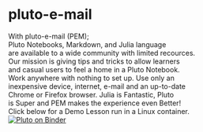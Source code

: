 # pluto-e-mail
With pluto-e-mail (PEM);   
Pluto Notebooks, Markdown, and Julia language  
are available to a wide community with limited recources.    
Our mission is giving tips and tricks to allow learners  
and casual users to feel a home in a Pluto Notebook.  
Work anywhere with nothing to set up.  Use only an  
inexpensive device, internet, e-mail and an up-to-date  
Chrome or Firefox browser.  Julia is Fantastic, Pluto  
is Super and PEM makes the experience even Better!  
Click below for a Demo Lesson run in a Linux container.  
[![Pluto on Binder](https://thumbs2.imgbox.com/79/8f/wfJ3FExn_t.jpg)](https://binder.plutojl.org/open?url=https%253A%252F%252Fgithub.com%252Fparadocs%252Fpluto-e-mail%252Fblob%252Fmain%252FDemo%252520Lesson.jl%253Fraw%253Dtrue)
 
